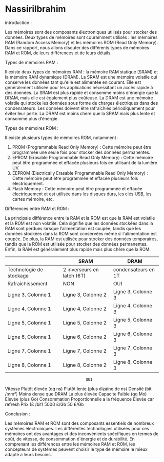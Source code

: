 # NassiriIbrahim
introduction :

Les mémoires sont des composants électroniques utilisés pour stocker des données. Deux types de mémoires sont couramment utilisés : les mémoires RAM (Random Access Memory) et les mémoires ROM (Read Only Memory). Dans ce rapport, nous allons discuter des différents types de mémoires RAM et ROM, de leurs différences et de leurs détails.

Types de mémoires RAM :

Il existe deux types de mémoires RAM : la mémoire RAM statique (SRAM) et la mémoire RAM dynamique (DRAM).
La SRAM est une mémoire volatile qui conserve les données tant qu'elle est alimentée en courant. Elle est généralement utilisée pour les applications nécessitant un accès rapide à des données. La SRAM est plus rapide et consomme moins d'énergie que la DRAM, mais elle est également plus coûteuse.
La DRAM est une mémoire volatile qui stocke les données sous forme de charges électriques dans des condensateurs. Les données doivent être rafraîchies périodiquement pour éviter leur perte. La DRAM est moins chère que la SRAM mais plus lente et consomme plus d'énergie.

Types de mémoires ROM :

Il existe plusieurs types de mémoires ROM, notamment :
1.	PROM (Programmable Read Only Memory) : Cette mémoire peut être programmée une seule fois pour stocker des données permanentes.
2.	EPROM (Erasable Programmable Read Only Memory) : Cette mémoire peut être programmée et effacée plusieurs fois en utilisant de la lumière UV.
3.	EEPROM (Electrically Erasable Programmable Read Only Memory) : Cette mémoire peut être programmée et effacée plusieurs fois électriquement.
4.	Flash Memory : Cette mémoire peut être programmée et effacée électriquement et est utilisée dans les disques durs, les clés USB, les cartes mémoire, etc.

Différences entre RAM et ROM :

La principale différence entre la RAM et la ROM est que la RAM est volatile et la ROM est non volatile. Cela signifie que les données stockées dans la RAM sont perdues lorsque l'alimentation est coupée, tandis que les données stockées dans la ROM sont conservées même si l'alimentation est coupée.
De plus, la RAM est utilisée pour stocker des données temporaires, tandis que la ROM est utilisée pour stocker des données permanentes. Enfin, la RAM est généralement plus rapide mais plus chère que la ROM.

	                         
|           | SRAM | DRAM |
| --------- | --------- | --------- |
|  Technologie de stockage  | 2 inverseurs en latch (6T)|  condensateurs en 1T |
| Rafraichissement | NON	 | OUI |
| Ligne 3, Colonne 1 | Ligne 3, Colonne 2 | Ligne 3, Colonne 3 |
| Ligne 4, Colonne 1 | Ligne 4, Colonne 2 | Ligne 4, Colonne 3 |
| Ligne 5, Colonne 1 | Ligne 5, Colonne 2 | Ligne 5, Colonne 3 |
| Ligne 6, Colonne 1 | Ligne 6, Colonne 2 | Ligne 6, Colonne 3 |
| Ligne 7, Colonne 1 | Ligne 7, Colonne 2 | Ligne 7, Colonne 3 |
| Ligne 8, Colonne 1 | Ligne 8, Colonne 2 | Ligne 8, Colonne 3 |
				 
				 
				 
				 
				 
				 
				
	 
	                                     OUI
Vitesse	            Plutôt élevée (qq ns) 	Plutôt lente (plus dizaine de ns)
Densité (bit /mm²)	  Moins dense que DRAM        	La plus élevée
Capacite	             Faible (qq Mo)            	Elevée (plus Go)
Consommation	  Proportionnelle a la fréquence   	Elevée car refresh
Prix (£ /bit)	              5000 £/Gb	                 50 £/Gb


Conclusion :

Les mémoires RAM et ROM sont des composants essentiels de nombreux systèmes électroniques. Les différentes technologies utilisées pour ces mémoires ont des avantages et des inconvénients spécifiques en termes de coût, de vitesse, de consommation d'énergie et de durabilité. En comprenant les différences entre les mémoires RAM et ROM, les concepteurs de systèmes peuvent choisir le type de mémoire le mieux adapté à leurs besoins.

